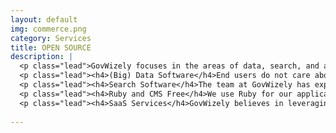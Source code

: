 ```yaml
---
layout: default
img: commerce.png
category: Services
title: OPEN SOURCE
description: |
  <p class="lead">GovWizely focuses in the areas of data, search, and analytics. While many times those three words are thought of as separate industries, we view them all as necessary components to making data exploration easy.</p>
  <p class="lead"><h4>(Big) Data Software</h4>End users do not care about back end technologies, they just want to interact with the data and get answers. GovWizely will bring the best possible solution to its customer, whether it is Hadoop, a database, or searching flat files.</p>
  <p class="lead"><h4>Search Software</h4>The team at GovWizely has experience with a wide variety of search software solutions, but lately, we primarily utilize Elastic Search.</p>
  <p class="lead"><h4>Ruby and CMS Free</h4>We use Ruby for our application development and leverage GitHub pages for CMS free web publishing when allowed.</p>
  <p class="lead"><h4>SaaS Services</h4>GovWizely believes in leveraging SaaS services. While it may be difficult in the government to get them approved, we are willing to fight the fight to help move DC IT to modern best practices.</p>
  
---
```


